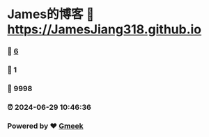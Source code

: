 # James的博客 :link: https://JamesJiang318.github.io 
### :page_facing_up: [6](https://JamesJiang318.github.io/tag.html) 
### :speech_balloon: 1 
### :hibiscus: 9998 
### :alarm_clock: 2024-06-29 10:46:36 
### Powered by :heart: [Gmeek](https://github.com/Meekdai/Gmeek)
